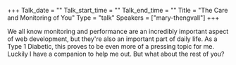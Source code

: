 +++
Talk_date = ""
Talk_start_time = ""
Talk_end_time = ""
Title = "The Care and Monitoring of You"
Type = "talk"
Speakers = ["mary-thengvall"]
+++

We all know monitoring and performance are an incredibly important aspect of web development, but they're also an important part of daily life. As a Type 1 Diabetic, this proves to be even more of a pressing topic for me. Luckily I have a companion to help me out. But what about the rest of you?
